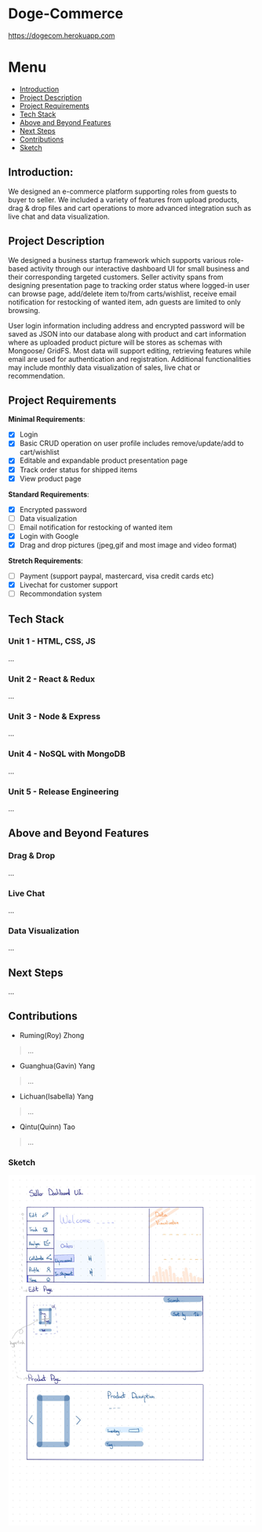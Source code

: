 # Doge-Commerce
https://dogecom.herokuapp.com

# Menu
- [Introduction](#introduction)
- [Project Description](#project-description)
- [Project Requirements](#project-requirements)
- [Tech Stack](#tech-stack)
- [Above and Beyond Features](#above-and-beyond-features)
- [Next Steps](#next-steps)
- [Contributions](#contributions)
- [Sketch](#sketch)

## Introduction: 
We designed an e-commerce platform supporting roles from guests to buyer to seller. We included a variety of features from upload products, drag & drop files and cart operations to more advanced integration such as live chat and data visualization.

## Project Description
We designed a business startup framework which supports various role-based activity through our interactive dashboard UI for small business and their corresponding targeted customers. Seller activity spans from designing presentation page to tracking order status where logged-in user can browse page, add/delete item to/from carts/wishlist, receive email notification for restocking of wanted item, adn guests are limited to only browsing.

User login information including address and encrypted password will be saved as JSON into our database along with product and cart information where as uploaded product picture will be stores as schemas with Mongoose/ GridFS. Most data will support editing, retrieving features while email are used for authentication and registration. Additional functionalities may include monthly data visualization of sales, live chat or recommendation. 

## Project Requirements
**Minimal Requirements**:
- [x] Login
- [x] Basic CRUD operation on user profile includes remove/update/add to cart/wishlist 
- [x] Editable and expandable product presentation page 
- [x] Track order status for shipped items
- [x] View product page 

**Standard Requirements**:
- [x] Encrypted password 
- [ ] Data visualization
- [ ] Email notification for restocking of wanted item
- [x] Login with Google
- [x] Drag and drop pictures (jpeg,gif and most image and video format)

**Stretch Requirements**:
- [ ] Payment (support paypal, mastercard, visa credit cards etc) 
- [x] Livechat for customer support 
- [ ] Recommondation system 
## Tech Stack
  ### Unit 1 - HTML, CSS, JS
  ...
  ### Unit 2 - React & Redux
  ...
  ### Unit 3 - Node & Express
  ...
  ### Unit 4 - NoSQL with MongoDB
  ...
  ### Unit 5 - Release Engineering
  ...
  
## Above and Beyond Features
  ### Drag & Drop
  ...
  ### Live Chat
  ...
  ### Data Visualization 
  ...
## Next Steps
...
## Contributions
- Ruming(Roy) Zhong 
> ...
- Guanghua(Gavin) Yang
> ...
- Lichuan(Isabella) Yang
> ...
- Qintu(Quinn) Tao
> ...


### Sketch 
![Rough_Sketch_Prototype.jpg](./doc/Rough_Sketch_Prototype.jpg)


